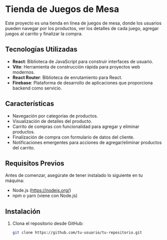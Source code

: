 # Tienda de Juegos de Mesa

Este proyecto es una tienda en línea de juegos de mesa, donde los usuarios pueden navegar por los productos, ver los detalles de cada juego, agregar juegos al carrito y finalizar la compra. 

## Tecnologías Utilizadas

- **React**: Biblioteca de JavaScript para construir interfaces de usuario.
- **Vite**: Herramienta de construcción rápida para proyectos web modernos.
- **React Router**: Biblioteca de enrutamiento para React.
- **Firebase**: Plataforma de desarrollo de aplicaciones que proporciona backend como servicio.

## Características

- Navegación por categorías de productos.
- Visualización de detalles del producto.
- Carrito de compras con funcionalidad para agregar y eliminar productos.
- Finalización de compra con formulario de datos del cliente.
- Notificaciones emergentes para acciones de agregar/eliminar productos del carrito.

## Requisitos Previos

Antes de comenzar, asegúrate de tener instalado lo siguiente en tu máquina:

- Node.js (https://nodejs.org/)
- npm o yarn (viene con Node.js)

## Instalación

1. Clona el repositorio desde GitHub:

   ```bash
   git clone https://github.com/tu-usuario/tu-repositorio.git